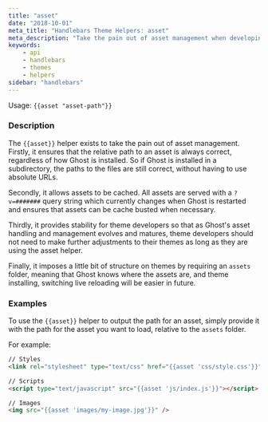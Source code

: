 ```yaml
---
title: "asset"
date: "2018-10-01"
meta_title: "Handlebars Theme Helpers: asset"
meta_description: "Take the pain out of asset management when developing a Ghost theme and managing your publication. Read more about asset management with Ghost themes! 👻"
keywords:
    - api
    - handlebars
    - themes
    - helpers
sidebar: "handlebars"
---
```


Usage: `{{asset "asset-path"}}`

### Description

The `{{asset}}` helper exists to take the pain out of asset management. Firstly, it ensures that the relative path to an asset is always correct, regardless of how Ghost is installed. So if Ghost is installed in a subdirectory, the paths to the files are still correct, without having to use absolute URLs.

Secondly, it allows assets to be cached. All assets are served with a `?v=#######` query string which currently changes when Ghost is restarted and ensures that assets can be cache busted when necessary.

Thirdly, it provides stability for theme developers so that as Ghost's asset handling and management evolves and matures, theme developers should not need to make further adjustments to their themes as long as they are using the asset helper.

Finally, it imposes a little bit of structure on themes by requiring an `assets` folder, meaning that Ghost knows where the assets are, and theme installing, switching live reloading will be easier in future.

### Examples

To use the `{{asset}}` helper to output the path for an asset, simply provide it with the path for the asset you want to load, relative to the `assets` folder.

For example:

```html
// Styles
<link rel="stylesheet" type="text/css" href="{{asset 'css/style.css'}}" />

// Scripts
<script type="text/javascript" src="{{asset 'js/index.js'}}"></script>

// Images
<img src="{{asset 'images/my-image.jpg'}}" />
```
